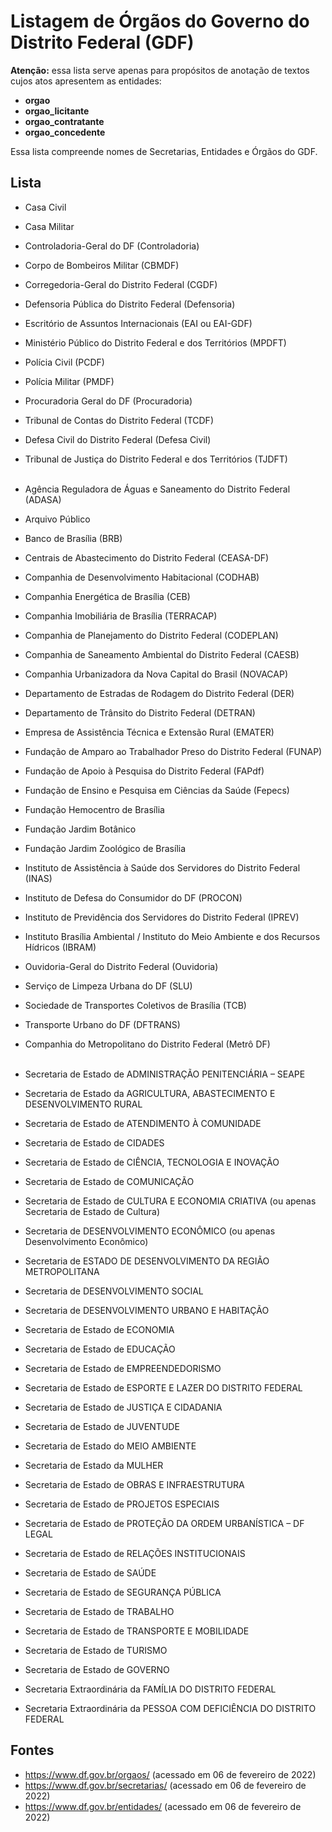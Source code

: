 # Listagem de Órgãos do Governo do Distrito Federal (GDF)

**Atenção:** essa lista serve apenas para propósitos de anotação de textos cujos atos apresentem as entidades:
- **orgao**
- **orgao_licitante**
- **orgao_contratante** 
- **orgao_concedente** 

Essa lista compreende nomes de Secretarias, Entidades e Órgãos do GDF.

## Lista

- Casa Civil
- Casa Militar
- Controladoria-Geral do DF (Controladoria)
- Corpo de Bombeiros Militar (CBMDF)
- Corregedoria-Geral do Distrito Federal (CGDF)
- Defensoria Pública do Distrito Federal (Defensoria)
- Escritório de Assuntos Internacionais (EAI ou EAI-GDF)
- Ministério Público do Distrito Federal e dos Territórios (MPDFT)
- Polícia Civil (PCDF)
- Polícia Militar (PMDF)
- Procuradoria Geral do DF (Procuradoria)
- Tribunal de Contas do Distrito Federal (TCDF)
- Defesa Civil do Distrito Federal (Defesa Civil)
- Tribunal de Justiça do Distrito Federal e dos Territórios (TJDFT)<br><br>


- Agência Reguladora de Águas e Saneamento do Distrito Federal (ADASA)
- Arquivo Público
- Banco de Brasília (BRB)
- Centrais de Abastecimento do Distrito Federal (CEASA-DF)
- Companhia de Desenvolvimento Habitacional (CODHAB)
- Companhia Energética de Brasília (CEB)
- Companhia Imobiliária de Brasília (TERRACAP)
- Companhia de Planejamento do Distrito Federal (CODEPLAN)
- Companhia de Saneamento Ambiental do Distrito Federal (CAESB)
- Companhia Urbanizadora da Nova Capital do Brasil (NOVACAP)
- Departamento de Estradas de Rodagem do Distrito Federal (DER)
- Departamento de Trânsito do Distrito Federal (DETRAN)
- Empresa de Assistência Técnica e Extensão Rural (EMATER)
- Fundação de Amparo ao Trabalhador Preso do Distrito Federal (FUNAP)
- Fundação de Apoio à Pesquisa do Distrito Federal (FAPdf)
- Fundação de Ensino e Pesquisa em Ciências da Saúde (Fepecs)
- Fundação Hemocentro de Brasília
- Fundação Jardim Botânico
- Fundação Jardim Zoológico de Brasília
- Instituto de Assistência à Saúde dos Servidores do Distrito Federal (INAS)
- Instituto de Defesa do Consumidor do DF (PROCON)
- Instituto de Previdência dos Servidores do Distrito Federal (IPREV)
- Instituto Brasília Ambiental / Instituto do Meio Ambiente e dos Recursos Hídricos (IBRAM)
- Ouvidoria-Geral do Distrito Federal (Ouvidoria)
- Serviço de Limpeza Urbana do DF (SLU)
- Sociedade de Transportes Coletivos de Brasília (TCB)
- Transporte Urbano do DF (DFTRANS)
- Companhia do Metropolitano do Distrito Federal (Metrô DF)<br><br>


- Secretaria de Estado de ADMINISTRAÇÃO PENITENCIÁRIA – SEAPE
- Secretaria de Estado da AGRICULTURA, ABASTECIMENTO E DESENVOLVIMENTO RURAL
- Secretaria de Estado de ATENDIMENTO À COMUNIDADE
- Secretaria de Estado de CIDADES
- Secretaria de Estado de CIÊNCIA, TECNOLOGIA E INOVAÇÃO
- Secretaria de Estado de COMUNICAÇÃO
- Secretaria de Estado de CULTURA E ECONOMIA CRIATIVA (ou apenas Secretaria de Estado de Cultura)
- Secretaria de DESENVOLVIMENTO ECONÔMICO (ou apenas Desenvolvimento Econômico)
- Secretaria de ESTADO DE DESENVOLVIMENTO DA REGIÃO METROPOLITANA
- Secretaria de DESENVOLVIMENTO SOCIAL
- Secretaria de DESENVOLVIMENTO URBANO E HABITAÇÃO
- Secretaria de Estado de ECONOMIA
- Secretaria de Estado de EDUCAÇÃO
- Secretaria de Estado de EMPREENDEDORISMO
- Secretaria de Estado de ESPORTE E LAZER DO DISTRITO FEDERAL
- Secretaria de Estado de JUSTIÇA E CIDADANIA
- Secretaria de Estado de JUVENTUDE
- Secretaria de Estado do MEIO AMBIENTE
- Secretaria de Estado da MULHER
- Secretaria de Estado de OBRAS E INFRAESTRUTURA
- Secretaria de Estado de PROJETOS ESPECIAIS
- Secretaria de Estado de PROTEÇÃO DA ORDEM URBANÍSTICA – DF LEGAL
- Secretaria de Estado de RELAÇÕES INSTITUCIONAIS
- Secretaria de Estado de SAÚDE
- Secretaria de Estado de SEGURANÇA PÚBLICA
- Secretaria de Estado de TRABALHO
- Secretaria de Estado de TRANSPORTE E MOBILIDADE
- Secretaria de Estado de TURISMO
- Secretaria de Estado de GOVERNO
- Secretaria Extraordinária da FAMÍLIA DO DISTRITO FEDERAL
- Secretaria Extraordinária da PESSOA COM DEFICIÊNCIA DO DISTRITO FEDERAL



## Fontes

- https://www.df.gov.br/orgaos/ (acessado em 06 de fevereiro de 2022)
- https://www.df.gov.br/secretarias/ (acessado em 06 de fevereiro de 2022)
- https://www.df.gov.br/entidades/ (acessado em 06 de fevereiro de 2022)
